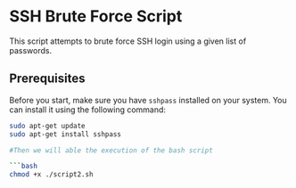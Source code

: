 # SSH Brute Force Script

This script attempts to brute force SSH login using a given list of passwords.

## Prerequisites

Before you start, make sure you have `sshpass` installed on your system. You can install it using the following command:

```bash
sudo apt-get update
sudo apt-get install sshpass

#Then we will able the execution of the bash script

```bash
chmod +x ./script2.sh


